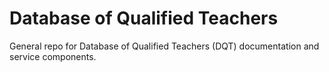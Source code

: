 # Database of Qualified Teachers

General repo for Database of Qualified Teachers (DQT) documentation and service components.
